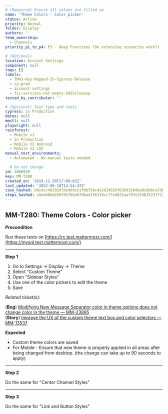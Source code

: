 ```yaml
---
# (Required) Ensure all values are filled up
name: 'Theme Colors - Color picker'
status: Active
priority: Normal
folder: Display
authors: ''
team_ownership:
  - Channels
priority_p1_to_p4: P3 - Deep Functions (Do extensive scenarios work?)

# (Optional)
location: Account Settings
component: null
tags: []
labels:
  - TM4J-Key-Mapped-In-Cypress-Release
  - cy-prod
  - account-settings
  - fix-versions-not-empty-2022cleanup
tested_by_contributor: ''

# (Optional) Test type and tools
cypress: in Production
detox: null
mmctl: null
playwright: null
rainforest:
  - Mobile v1
  - in Production
  - Mobile V2 Android
  - Mobile V2 iOS
manual_test_environments:
  - Automated - No manual tests needed

  # Do not change
id: 3806939
key: MM-T280
created_on: '2019-12-30T17:09:02Z'
last_updated: '2022-09-10T14:54:37Z'
case_hashed: b0c4cc48202d7de46dce1f6bf58c4e2d1465df6360320d6e8c8bbca7d605ce532ce10817e26a3948a8bf114bc0b9b397
steps_hashed: c0add8bb030f057bbe679ba415611dcc77e4822aaf97e354b35237f224473262ffe3cd28eccbddb998ee509ffc3568d0
---
```


<!-- (Auto-generated) Based on frontmatter's "key" and "name" -->

## MM-T280: Theme Colors - Color picker

**Precondition**

Run these tests on [https://rc.test.mattermost.com/](https://mysql.test.mattermost.com/)

---

**Step 1**

1. Go to Settings -> Display -> Theme
2. Select "Custom Theme"
3. Open "Sidebar Styles"
4. Use one of the color pickers to edit the theme
5. Save

_Related ticket(s):_

(**Bug**) [Modifying New Message Separator color in theme options does not change color in the theme — MM-23885](https://mattermost.atlassian.net/browse/MM-23885)\
(**Story**) [Improve the UX of the custom theme text box and color selectors — MM-13537](https://mattermost.atlassian.net/browse/MM-13537)

**Expected**

- Custom theme colors are saved
- For Mobile - Ensure that new theme is properly applied in all areas after being changed from desktop. (the change can take up to 90 seconds to apply)

---

**Step 2**

Do the same for "Center Channel Styles"

---

**Step 3**

Do the same for "Link and Button Styles"

